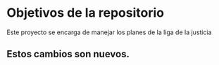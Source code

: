 # Objetivos de la repositorio

Este proyecto se encarga de manejar los planes de la liga de la justicia

## Estos cambios son nuevos.